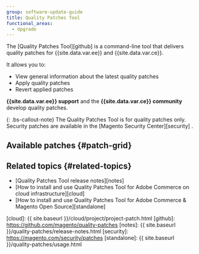 ```yaml
---
group: software-update-guide
title: Quality Patches Tool
functional_areas:
  - Upgrade
---
```


The [Quality Patches Tool][github] is a command-line tool that delivers
quality patches for {{site.data.var.ee}} and {{site.data.var.ce}}.

It allows you to:

*  View general information about the latest quality patches
*  Apply quality patches
*  Revert applied patches

**{{site.data.var.ee}} support** and the **{{site.data.var.ce}} community** develop quality patches.

{: .bs-callout-note}
The Quality Patches Tool is for quality patches only. Security patches
are available in the [Magento Security Center][security] .

## Available patches   {#patch-grid}

<div id="root"></div>

<script src="{{ site.baseurl }}/common/js/qpt.app.min.js?v=3"></script>

## Related topics   {#related-topics}

*  [Quality Patches Tool release notes][notes]
*  [How to install and use Quality Patches Tool for Adobe Commerce on
  cloud infrastructure][cloud]
*  [How to install and use Quality Patches Tool for Adobe Commerce &
  Magento Open Source][standalone]

<!-- link definitions -->
[cloud]: {{ site.baseurl }}/cloud/project/project-patch.html
[github]: https://github.com/magento/quality-patches
[notes]: {{ site.baseurl }}/quality-patches/release-notes.html
[security]: https://magento.com/security/patches
[standalone]: {{ site.baseurl }}/quality-patches/usage.html

